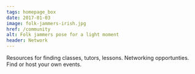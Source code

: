 ```yaml
---
tags: homepage_box
date: 2017-01-03
image: folk-jammers-irish.jpg
href: /community
alt: Folk jammers pose for a light moment
header: Network
---
```

Resources for finding classes, tutors, lessons. Networking opportunties. Find or host your own events.